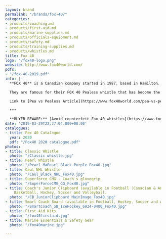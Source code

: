 ```yaml
---
layout: brand
permalink: "/brands/fox-40/"
categories:
- products/coaching.md
- products/first-aid.md
- products/marine-supplies.md
- products/officials-equipment.md
- products/safety.md
- products/training-supplies.md
- products/whistles.md
title: Fox 40
logo: "/fox40-logo.png"
website: http://www.fox40world.com/
pdfs:
- "/fox-40-2019.pdf"
info: |-
  **FOX 40** is a Canadian company started in 1987, based in Hamilton. They have a really [great story](https://www.fox40world.com/the-story-of-fox-40) starting at the 1976 Montreal Olympic basketball finals ;)

  They are famous for their FOX 40 Pealess whistle that has become the whistle of choice for the National Basketball Association (NBA), the National Collegiate Athletic Association (NCAA), the National Football League (NFL), the Arena Football League (AFL) and the Canadian Football League (CFL).

  Link to [Pea vs Pealess Article](https://www.fox40world.com/pea-vs-pealess)

  ***

  **BUYER BEWARE:** [Avoid counterfeit Fox 40 whistles](https://www.fox40world.com/counterfeits) and only buy from authorized dealers, which Baltic Athletics is ;)
date: '2019-03-29T22:27:04.000+00:00'
catalogues:
- title: Fox 40 Catalogue
  year: 2020
  pdf: "/Fox40 2020 catalogue.pdf"
photos:
- title: Classic Whistle
  photo: "/Classic whistle.jpg"
- title: Pearl Whistle
  photo: "/Pearl_MaPearl_Black_Purple_Fox40.jpg"
- title: Caul NHL Whistle
  photo: "/Caul_Black_NHL_Fox40.jpg"
- title: Superforce CMG - Coach's glovegrip
  photo: "/SuperForceCMG_GG_Fox40.jpg"
- title: Coach's Junior Clipboard (available in Football (Canadian & American), Baseball,
    Basketball, Hockey, Soccer and Volleyball.
  photo: "/CB_JuniorClipboard_MainImage_Fox40.jpg"
- title: Smart Coach Board (available in Football, Hockey, Soccer and American Football)
  photo: "/SmartCoach_SB_IceHockey_6924-0400_Fox40.jpg"
- title: First Aid Kits
  photo: "/fox40firstaid.jpg"
- title: Marine Essentials & Safety Gear
  photo: "/fox40marine.jpg"

---
```

